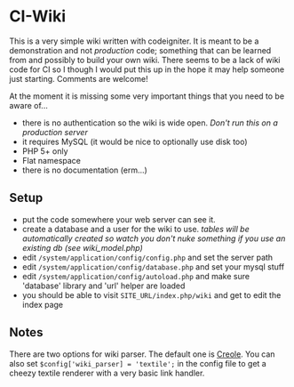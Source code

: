 CI-Wiki
======

This is a very simple wiki written with codeigniter. It is meant to be
a demonstration and not *production* code; something that can be learned
from and possibly to build your own wiki. There seems to be a lack of wiki
code for CI so I though I would put this up in the hope it may help someone
just starting. Comments are welcome!
 
At the moment it is missing some very important things that you need to be 
aware of...

  * there is no authentication so the wiki is wide open. *Don't run this
    on a production server*
  * it requires MySQL (it would be nice to optionally use disk too)
  * PHP 5+ only
  * Flat namespace
  * there is no documentation (erm...)

Setup
-----

 * put the code somewhere your web server can see it.
 * create a database and a user for the wiki to use. *tables will be automatically created so watch you don't nuke something if you use an existing db (see wiki_model.php)*
 * edit `/system/application/config/config.php` and set the server path
 * edit `/system/application/config/database.php` and set your mysql stuff 
 * edit `/system/application/config/autoload.php` and make sure 'database' library and 'url' helper are loaded
 * you should be able to visit `SITE_URL/index.php/wiki` and get to edit the index page

Notes
-----
 
There are two options for wiki parser. The default one is [Creole](http://www.wikicreole.org/).
You can also set `$config['wiki_parser] = 'textile';` in the config file
to get a cheezy textile renderer with a very basic link handler. 